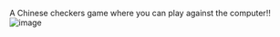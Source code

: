 A Chinese checkers game where you can play against the computer!!
![image](https://user-images.githubusercontent.com/79788560/232290275-57be3298-7cfc-4937-b304-89edfe3b8cc8.png)
